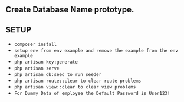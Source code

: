 ## Create Database Name prototype.

## SETUP

-   `composer install`
-   `setup env from env example and remove the example from the env example`
-   `php artisan key:generate`
-   `php artisan serve`
-   `php artisan db:seed to run seeder`
-   `php artisan route::clear to clear route problems`
-   `php artisan view::clear to clear view problems`
-   `For Dummy Data of employee the Default Password is User123!`
